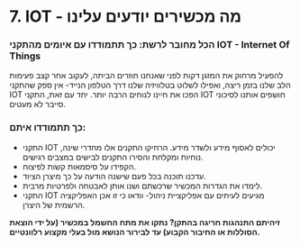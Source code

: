 # 7. IOT \- מה מכשירים יודעים עלינו

### הכל מחובר לרשת: כך תתמודדו עם איומים מהתקני IOT - Internet Of Things

להפעיל מרחוק את המזגן דקות לפני שאנחנו חוזרים הביתה, לעקוב אחר קצב פעימות הלב שלנו בזמן ריצה, ואפילו לשלוט בטלוויזיה שלנו דרך הטלפון הנייד- אין ספק שהתקני IOT הפכו את חיינו לנוחים הרבה יותר. יחד עם זאת, התקני IOT חושפים אותנו לסיכוני סייבר לא מעטים.

### כך תתמודדו איתם:

- התקני IOT יכולים לאסוף מידע ולשדר מידע. הרחיקו התקנים אלו מחדרי שינה, נוחיות ומקלחת והסירו התקנים לבישים במצבים רגישים.
- הקפידו על סיסמאות קשות לפיצוח.
- עדכנו תוכנה בכל פעם שישנה הודעה על כך מיצרן הציוד.
- לימדו את הגדרות המכשיר שרכשתם ושנו אותן לאבטחה ולפרטיות מרבית.
- התקני IOT מגיעים לעיתים עם אפליקציית ניהול- וודאו כי זו אכן האפליקציה הרשמית של היצרן.

**זיהיתם התנהגות חריגה בהתקן? נתקו את מתח החשמל במכשיר (על ידי הוצאת הסוללות או החיבור הקבוע) עד לבירור הנושא מול בעלי מקצוע רלוונטיים.**
